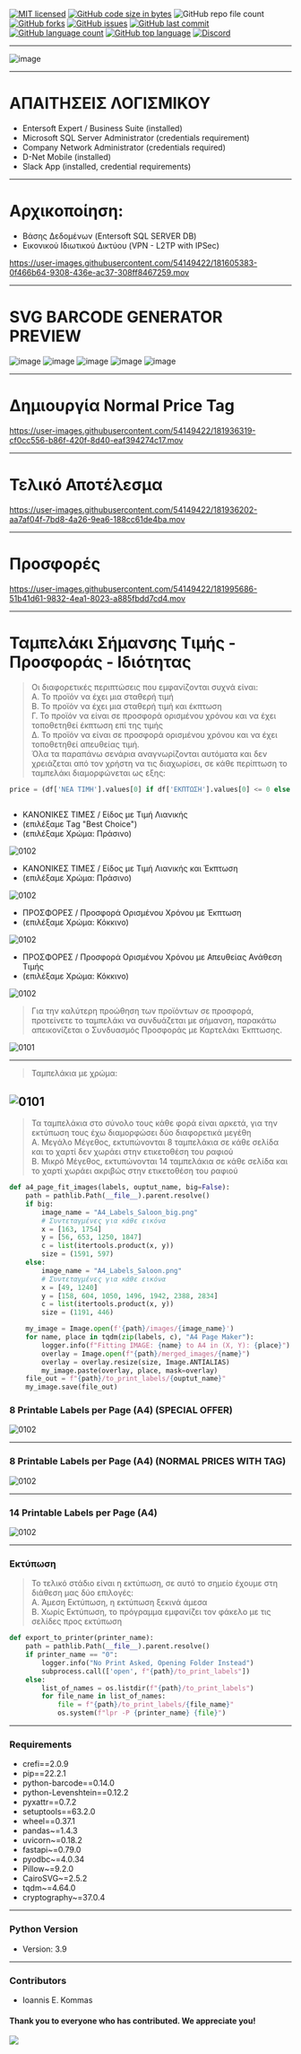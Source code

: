 
[![MIT licensed](https://img.shields.io/badge/license-MIT-brightgreen.svg?style=for-the-badge)](LICENSE)
[![GitHub code size in bytes](https://img.shields.io/github/repo-size/johnkommas/BarcodeReader?style=for-the-badge)](CODE_SIZE)
![GitHub repo file count](https://img.shields.io/github/directory-file-count/johnkommas/BarcodeReader?style=for-the-badge)
[![GitHub forks](https://img.shields.io/github/forks/johnkommas/BarcodeReader?style=for-the-badge)](FORKS)
[![GitHub issues](https://img.shields.io/github/issues/johnkommas/BarcodeReader?style=for-the-badge)](ISSUES)
[![GitHub last commit](https://img.shields.io/github/last-commit/johnkommas/BarcodeReader?style=for-the-badge)](COMMIT)
[![GitHub language count](https://img.shields.io/github/languages/count/johnkommas/BarcodeReader?style=for-the-badge)](LANGUAGES)
[![GitHub top language](https://img.shields.io/github/languages/top/johnkommas/BarcodeReader?style=for-the-badge)](lang)
[![Discord](https://img.shields.io/discord/583993547792056321?style=for-the-badge)](https://discord.gg/PJAT7XNshB)

---
![image](https://github.com/johnkommas/BarcodeReader/blob/master/my_app/SELF_LABEL/images/Mixture.png?raw=true)

---
# ΑΠΑΙΤΗΣΕΙΣ ΛΟΓΙΣΜΙΚΟΥ
- Entersoft Expert / Business Suite (installed)
- Microsoft SQL Server Administrator (credentials requirement)
- Company Network Administrator (credentials required)
- D-Net Mobile (installed)
- Slack App (installed, credential requirements)

---

# Αρχικοποίηση:
- Βάσης Δεδομένων (Entersoft SQL SERVER DB) 
- Εικονικού Ιδιωτικού Δικτύου (VPN - L2TP with IPSec)


https://user-images.githubusercontent.com/54149422/181605383-0f466b64-9308-436e-ac37-308ff8467259.mov


---

# SVG BARCODE GENERATOR PREVIEW



![image](https://raw.githubusercontent.com/johnkommas/BarcodeReader/ea7afc5e2e9c56dd8a2c37febb5105a04b41447b/app/images/20002459.svg)  ![image](https://raw.githubusercontent.com/johnkommas/BarcodeReader/c72c662eedf800ba3b9731d203a8afabda002323/app/images/3228020232028.svg) ![image](https://raw.githubusercontent.com/johnkommas/BarcodeReader/3a34d254a98831d397a91f2c7e67c14243be0165/app/images/5035766641223.svg) ![image](https://raw.githubusercontent.com/johnkommas/BarcodeReader/3a34d254a98831d397a91f2c7e67c14243be0165/app/images/8437013754460.svg)  ![image](https://raw.githubusercontent.com/johnkommas/BarcodeReader/824bb79488e0692f624b7167ad3d324b56fef59a/app/images/5201314166795.svg)

---

# Δημιουργία Normal Price Tag



https://user-images.githubusercontent.com/54149422/181936319-cf0cc556-b86f-420f-8d40-eaf394274c17.mov


---

# Τελικό Αποτέλεσμα



https://user-images.githubusercontent.com/54149422/181936202-aa7af04f-7bd8-4a26-9ea6-188cc61de4ba.mov


---

# Προσφορές 


https://user-images.githubusercontent.com/54149422/181995686-51b41d61-9832-4ea1-8023-a885fbdd7cd4.mov


---

# Ταμπελάκι Σήμανσης Τιμής - Προσφοράς - Ιδιότητας

> Οι διαφορετικές περιπτώσεις που εμφανίζονται συχνά είναι: <br>
> Α. Το προϊόν να έχει μια σταθερή τιμή <br>
> Β. Το προϊόν να έχει μια σταθερή τιμή και έκπτωση <br>
> Γ. Το προϊόν να είναι σε προσφορά ορισμένου χρόνου και να έχει τοποθετηθεί έκπτωση επί της τιμής <br>
> Δ. Το προϊόν να είναι σε προσφορά ορισμένου χρόνου και να έχει τοποθετηθεί απευθείας τιμή. <br>
> Όλα τα παραπάνω σενάρια αναγνωρίζονται αυτόματα και δεν χρειάζεται από τον χρήστη να τις διαχωρίσει, 
σε κάθε περίπτωση το ταμπελάκι διαμορφώνεται ως εξης: <br>
 
```python
price = (df['ΝΕΑ ΤΙΜΗ'].values[0] if df['ΕΚΠΤΩΣΗ'].values[0] <= 0 else round(df[init_price].values[0] * (100 - df['ΕΚΠΤΩΣΗ'].values[0]) / 100, 2))
    
```

- ΚΑΝΟΝΙΚΕΣ ΤΙΜΕΣ / Είδος με Τιμή Λιανικής 
- (επιλέξαμε Τag "Best Choice")
- (επιλέξαμε Χρώμα: Πράσινο)

![0102](https://github.com/johnkommas/BarcodeReader/blob/master/my_app/SELF_LABEL/images/A.png?raw=true)

- ΚΑΝΟΝΙΚΕΣ ΤΙΜΕΣ / Είδος με Τιμή Λιανικής και Έκπτωση
- (επιλέξαμε Χρώμα: Πράσινο)

![0102](https://github.com/johnkommas/BarcodeReader/blob/master/my_app/SELF_LABEL/images/D.png?raw=true)

- ΠΡΟΣΦΟΡΕΣ / Προσφορά Ορισμένου Χρόνου με Έκπτωση
- (επιλέξαμε Χρώμα: Κόκκινο)

![0102](https://github.com/johnkommas/BarcodeReader/blob/master/my_app/SELF_LABEL/images/B.png?raw=true)

- ΠΡΟΣΦΟΡΕΣ / Προσφορά Ορισμένου Χρόνου με Απευθείας Ανάθεση Τιμής
- (επιλέξαμε Χρώμα: Κόκκινο)

![0102](https://github.com/johnkommas/BarcodeReader/blob/master/my_app/SELF_LABEL/images/C.png?raw=true)
> Για την καλύτερη προώθηση των προϊόντων σε προσφορά, προτείνετε το ταμπελάκι να συνδυάζεται με σήμανση, παρακάτω απεικονίζεται 
ο Συνδυασμός Προσφοράς με Καρτελάκι Έκπτωσης.

![0101](https://github.com/johnkommas/BarcodeReader/blob/master/my_app/SELF_LABEL/images/Discount%20LATO_.png?raw=true)

---
> Ταμπελάκια με χρώμα:

![0101](https://github.com/johnkommas/BarcodeReader/blob/master/my_app/SELF_LABEL/images/A4_PAGE4.png?raw=true)
---
> Τα ταμπελάκια στο σύνολο τους κάθε φορά είναι αρκετά, για την εκτύπωση τους έχω διαμορφώσει δύο διαφορετικά μεγέθη <br>
> Α. Μεγάλο Μέγεθος, εκτυπώνονται 8 ταμπελάκια σε κάθε σελίδα και το χαρτί δεν χωράει στην ετικετοθέση του ραφιού <br>
> Β. Μικρό Μέγεθος, εκτυπώνονται 14 ταμπελάκια σε κάθε σελίδα και το χαρτί χωράει ακριβώς στην ετικετοθέση του ραφιού
 
```python
def a4_page_fit_images(labels, ouptut_name, big=False):
    path = pathlib.Path(__file__).parent.resolve()
    if big:
        image_name = "A4_Labels_Saloon_big.png"
        # Συντεταγμένες για κάθε εικόνα
        x = [163, 1754]
        y = [56, 653, 1250, 1847]
        c = list(itertools.product(x, y))
        size = (1591, 597)
    else:
        image_name = "A4_Labels_Saloon.png"
        # Συντεταγμένες για κάθε εικόνα
        x = [49, 1240]
        y = [158, 604, 1050, 1496, 1942, 2388, 2834]
        c = list(itertools.product(x, y))
        size = (1191, 446)

    my_image = Image.open(f'{path}/images/{image_name}')
    for name, place in tqdm(zip(labels, c), "A4 Page Maker"):
        logger.info(f"Fitting IMAGE: {name} to A4 in (X, Y): {place}")
        overlay = Image.open(f"{path}/merged_images/{name}")
        overlay = overlay.resize(size, Image.ANTIALIAS)
        my_image.paste(overlay, place, mask=overlay)
    file_out = f"{path}/to_print_labels/{ouptut_name}"
    my_image.save(file_out)
```

### 8 Printable Labels per Page (A4) (SPECIAL OFFER)

![0102](https://github.com/johnkommas/BarcodeReader/blob/master/my_app/SELF_LABEL/images/A4_PAGE1.png?raw=true)

---

### 8 Printable Labels per Page (A4) (NORMAL PRICES WITH TAG)
![0102](https://github.com/johnkommas/BarcodeReader/blob/master/my_app/SELF_LABEL/images/A4_PAGE3.png?raw=true)

---

### 14 Printable Labels per Page (A4) 

![0102](https://github.com/johnkommas/BarcodeReader/blob/master/my_app/SELF_LABEL/images/A4_PAGE2.png?raw=true)

---
### Εκτύπωση
> Το τελικό στάδιο είναι η εκτύπωση, σε αυτό το σημείο έχουμε στη διάθεση μας δύο επιλογές: <br>
> Α. Άμεση Εκτύπωση, η εκτύπωση ξεκινά άμεσα <br>
> B. Χωρίς Εκτύπωση, το πρόγραμμα εμφανίζει τον φάκελο με τις σελίδες προς εκτύπωση <br>
 

```python
def export_to_printer(printer_name):
    path = pathlib.Path(__file__).parent.resolve()
    if printer_name == "0":
        logger.info("No Print Asked, Opening Folder Instead")
        subprocess.call(['open', f"{path}/to_print_labels"])
    else:
        list_of_names = os.listdir(f"{path}/to_print_labels")
        for file_name in list_of_names:
            file = f"{path}/to_print_labels/{file_name}"
            os.system(f"lpr -P {printer_name} {file}")
```
---
### Requirements
- crefi==2.0.9
- pip==22.2.1
- python-barcode==0.14.0
- python-Levenshtein==0.12.2
- pyxattr==0.7.2
- setuptools==63.2.0
- wheel==0.37.1
- pandas~=1.4.3
- uvicorn~=0.18.2
- fastapi~=0.79.0
- pyodbc~=4.0.34
- Pillow~=9.2.0
- CairoSVG~=2.5.2
- tqdm~=4.64.0
- cryptography~=37.0.4

---

### Python Version
- Version: 3.9

---


### Contributors

- Ioannis E. Kommas


#### Thank you to everyone who has contributed. We appreciate you!

<a >
  <img src="https://github.com/johnkommas/CodeCademy_Projects/blob/master/img/dart_images/b.png?raw=true" />
</a>


